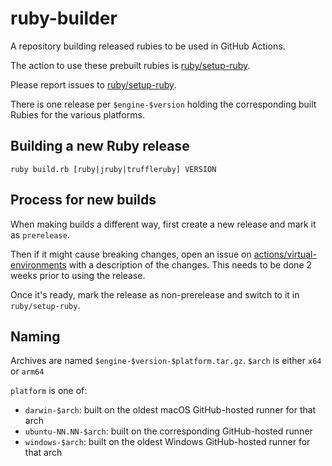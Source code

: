 # ruby-builder

A repository building released rubies to be used in GitHub Actions.

The action to use these prebuilt rubies is [ruby/setup-ruby](https://github.com/ruby/setup-ruby).

Please report issues to [ruby/setup-ruby](https://github.com/ruby/setup-ruby).

There is one release per `$engine-$version` holding the corresponding built Rubies for the various platforms.

## Building a new Ruby release

```
ruby build.rb [ruby|jruby|truffleruby] VERSION
```

## Process for new builds

When making builds a different way, first create a new release and mark it as `prerelease`.

Then if it might cause breaking changes, open an issue on
[actions/virtual-environments](https://github.com/actions/virtual-environments/issues) with a description of the changes.
This needs to be done 2 weeks prior to using the release.

Once it's ready, mark the release as non-prerelease and switch to it in `ruby/setup-ruby`.

## Naming

Archives are named `$engine-$version-$platform.tar.gz`.
`$arch` is either `x64` or `arm64`

`platform` is one of:
* `darwin-$arch`: built on the oldest macOS GitHub-hosted runner for that arch
* `ubuntu-NN.NN-$arch`: built on the corresponding GitHub-hosted runner
* `windows-$arch`: built on the oldest Windows GitHub-hosted runner for that arch
